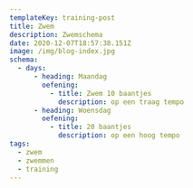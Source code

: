 ```yaml
---
templateKey: training-post
title: Zwem
description: Zwemschema
date: 2020-12-07T18:57:38.151Z
image: /img/blog-index.jpg
schema:
  - days:
      - heading: Maandag
        oefening:
          - title: Zwem 10 baantjes
            description: op een traag tempo
      - heading: Woensdag
        oefening:
          - title: 20 baantjes
            description: op een hoog tempo
tags:
  - zwem
  - zwemmen
  - training
---
```

